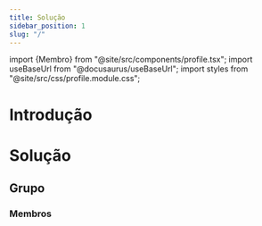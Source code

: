 ```yaml
---
title: Solução
sidebar_position: 1
slug: "/"
---
```

import {Membro} from "@site/src/components/profile.tsx";
import useBaseUrl from "@docusaurus/useBaseUrl";
import styles from "@site/src/css/profile.module.css";

# Introdução

# Solução 

## Grupo

### Membros 

<div className={styles.profiles}>
    <Membro nome="Marco Rizzi" imagem={useBaseUrl("/img/integrantes/marco-rizzi.jpeg")} linkedin="https://www.linkedin.com/in/marco-antonio-rizzi-620b56257/"></Membro>
</div>

